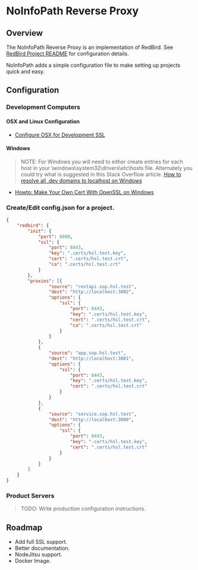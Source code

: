 # NoInfoPath Reverse Proxy

## Overview

The NoInfoPath Reverse Proxy is an implementation of RedBird. See [RedBird Project README](https://github.com/OptimalBits/redbird/blob/master/README.md)
for configuration details.

NoInfoPath adds a simple configuration file to make setting up projects quick and easy.

## Configuration

### Development Computers

#### OSX and Linux Configuration
* [Configure OSX for Development SSL](https://gist.github.com/jed/6147872)

#### Windows

> NOTE: For Windows you will need to either create entries for each host in your
\\windows\\system32\\drivers\\etc\\hosts file. Alternately you could try what is
suggested in this Stack Overflow article. [How to resolve all .dev domains to localhost on Windows](https://serverfault.com/questions/539591/how-to-resolve-all-dev-domains-to-localhost-on-windows)

* [Howto: Make Your Own Cert With OpenSSL on Windows](https://blog.didierstevens.com/2015/03/30/howto-make-your-own-cert-with-openssl-on-windows/)

### Create/Edit config.json for a project.

```json
{
	"redbird": {
		"init": {
			"port": 8080,
			"ssl": {
				"port": 8443,
				"key": ".certs/hsl.test.key",
				"cert": ".certs/hsl.test.crt",
				"ca": ".certs/hsl.test.crt"
			}
		},
		"proxies": [{
				"source": "restapi.sop.hsl.test",
				"dest": "http://localhost:3002",
				"options": {
					"ssl": {
						"port": 8443,
						"key": ".certs/hsl.test.key",
						"cert": ".certs/hsl.test.crt",
						"ca": ".certs/hsl.test.crt"
					}
				}
			},
			{
				"source": "app.sop.hsl.test",
				"dest": "http://localhost:3001",
				"options": {
					"ssl": {
						"port": 8443,
						"key": ".certs/hsl.test.key",
						"cert": ".certs/hsl.test.crt"
					}
				}
			},
			{
				"source": "service.sop.hsl.test",
				"dest": "http://localhost:3000",
				"options": {
					"ssl": {
						"port": 8443,
						"key": ".certs/hsl.test.key",
						"cert": ".certs/hsl.test.crt"
					}
				}
			}
		]
	}
}
```

### Product Servers

> TODO: Write production configuration instructions.

## Roadmap

- Add full SSL support.
- Better documentation.
- NodeJitsu support.
- Docker Image.
